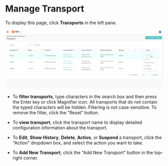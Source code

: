 # Manage Transport

To display this page, click **Transports** in the left pane.

![null](</docs/resources/images/transports/manage-transports.png>)


- To **filter transports**, type characters in the search box and then press the Enter key or click Magnifier icon. All transports that do not contain the typed characters will be hidden. Filtering is not case-sensitive. To remove the filter, click the "Reset" button.

- To **view transport**, click the transport name to display detailed configuration information about the transport.

- To **Edit**, **Show History**, **Delete**, **Active**, or **Suspend** a transport, click the "Action" dropdown box, and select the action you want to take.

- To **Add New Transport**, click the "Add New Transport" button in the top-right corner.

